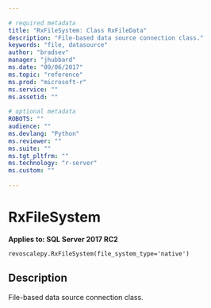 ```yaml
--- 
 
# required metadata 
title: "RxFileSystem: Class RxFileData" 
description: "File-based data source connection class." 
keywords: "file, datasource" 
author: "bradsev" 
manager: "jhubbard" 
ms.date: "09/06/2017" 
ms.topic: "reference" 
ms.prod: "microsoft-r" 
ms.service: "" 
ms.assetid: "" 
 
# optional metadata 
ROBOTS: "" 
audience: "" 
ms.devlang: "Python" 
ms.reviewer: "" 
ms.suite: "" 
ms.tgt_pltfrm: "" 
ms.technology: "r-server" 
ms.custom: "" 
 
---
```


# RxFileSystem


**Applies to: SQL Server 2017 RC2**



```
revoscalepy.RxFileSystem(file_system_type='native')
```





## Description

File-based data source connection class.
